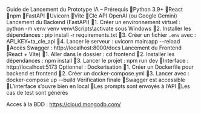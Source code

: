 Guide de Lancement du Prototype IA – 
Prérequis
Python 3.9+
React
npm
FastAPI
Uvicorn
Vite
Clé API OpenAI (ou Google Gemini)
Lancement du Backend (FastAPI)
1. Créer un environnement virtuel :
python -m venv venv
venv\Scripts\activate sous Windows
2. Installer les dépendances :
pip install -r requirements.txt
3. Créer un fichier `.env` avec :
API_KEY=ta_cle_api
4. Lancer le serveur :
uvicorn main:app --reload
Accès Swagger : http://localhost:8000/docs
Lancement du Frontend (React + Vite)
1. Aller dans le dossier :
cd frontend
2. Installer les dépendances :
npm install
3. Lancer le projet :
npm run dev
Interface : http://localhost:5173
Optionnel : Dockerisation
1. Créer un Dockerfile pour backend et frontend
2. Créer un docker-compose.yml
3. Lancer avec :
docker-compose up --build
Vérification finale
Swagger est accessible
L’interface s’ouvre bien en local
Les prompts sont envoyés à l’API
Les cas de test sont générés

Acces à la BDD :  https://cloud.mongodb.com/
